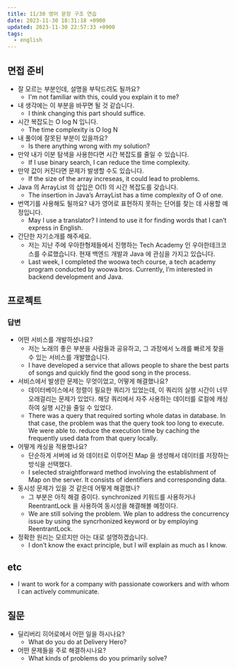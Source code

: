 ```yaml
---
title: 11/30 영어 문장 구조 연습
date: 2023-11-30 18:31:18 +0900
updated: 2023-11-30 22:57:33 +0900
tags:
  - english
---
```


## 면접 준비

- 잘 모르는 부분인데, 설명을 부탁드려도 될까요?
	- I'm not familiar with this, could you explain it to me?
- 내 생각에는 이 부분을 바꾸면 될 것 같습니다.
	- I think changing this part should suffice.
- 시간 복잡도는 O log N 입니다.
	- The time complexity is O log N
- 내 풀이에 잘못된 부분이 있을까요?
	- Is there anything wrong with my solution?
- 만약 내가 이분 탐색을 사용한다면 시간 복잡도를 줄일 수 있습니다.
	- If I use binary search, I can reduce the time complexity.
- 만약 값이 커진다면 문제가 발생할 수도 있습니다.
	- If the size of the array increseas, it could lead to problems.
- Java 의 ArrayList 의 삽입은 O(1) 의 시간 복잡도를 갖습니다.
	- The insertion in Java’s ArrayList has a time complexity of O of one.
- 번역기를 사용해도 될까요? 내가 영어로 표현하지 못하는 단어를 찾는 데 사용할 예정입니다.
	- May I use a translator? I intend to use it for finding words that I can’t express in English.
- 간단한 자기소개를 해주세요.
	- 저는 지난 주에 우아한형제들에서 진행하는 Tech Academy 인 우아한테크코스를 수료했습니다. 현재 백엔드 개발과 Java 에 관심을 가지고 있습니다.
	- Last week, I completed the woowa tech course, a tech academy program conducted by woowa bros. Currently, I’m interested in backend development and Java.

## 프로젝트

### 답변

- 어떤 서비스를 개발하셨나요?
	- 저는 노래의 좋은 부분을 사람들과 공유하고, 그 과정에서 노래를 빠르게 찾을 수 있는 서비스를 개발했습니다.
	- I have developed a service that allows people to share the best parts of songs and quickly find the good song in the process.
- 서비스에서 발생한 문제는 무엇이었고, 어떻게 해결했나요?
	- 데이터베이스에서 정렬이 필요한 쿼리가 있었는데, 이 쿼리의 실행 시간이 너무 오래걸리는 문제가 있었다. 해당 쿼리에서 자주 사용하는 데이터를 로컬에 캐싱하여 실행 시간을 줄일 수 있었다.
	- There was a query that required sorting whole datas in database. In that case, the problem was that the query took too long to execute. We were able to. reduce the execution time by caching the frequently used data from that query locally. 
- 어떻게 캐싱을 적용했나요?
	- 단순하게 서버에 id 와 데이터로 이루어진 Map 을 생성해서 데이터를 저장하는 방식을 선택했다.
	-  I selected straightforward method involving the establishment of Map on the server. It consists of identifiers and corresponding data.
- 동시성 문제가 있을 것 같은데 어떻게 해결했나?
	- 그 부분은 아직 해결 중이다. synchronized 키워드를 사용하거나 ReentrantLock 을 사용하여 동시성을 해결해볼 예정이다. 
	- We are still solving the problem. We plan to address the concurrency issue by using the syncrhonized keyword or by employing ReentrantLock.
- 정확한 원리는 모르지만 아는 대로 설명하겠습니다.
	- I don’t know the exact principle, but I will explain as much as I know.

## etc

- I want to work for a company with passionate coworkers and with whom I can actively communicate.

## 질문

- 딜리버리 히어로에서 어떤 일을 하시나요?
	- What do you do at Delivery Hero?
- 어떤 문제들을 주로 해결하시나요?
	- What kinds of problems do you primarily solve?